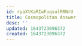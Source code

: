 ```yaml
---
id: ryaXtKaRIwFuqsulRRNrU
title: Cosmopolitan Answer
desc: ''
updated: 1643723096372
created: 1643723096372
---
```


